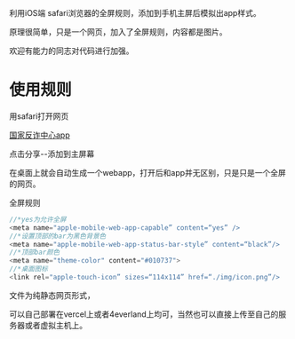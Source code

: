 利用iOS端 safari浏览器的全屏规则，添加到手机主屏后模拟出app样式。

原理很简单，只是一个网页，加入了全屏规则，内容都是图片。

欢迎有能力的同志对代码进行加强。

# 使用规则

用safari打开网页

[国家反诈中心app](https://fake-fz.vercel.app/)

点击分享--添加到主屏幕

在桌面上就会自动生成一个webapp，打开后和app并无区别，只是只是一个全屏的网页。

全屏规则
```js
//*yes为允许全屏
<meta name="apple-mobile-web-app-capable” content=“yes” />
//*设置顶部的bar为黑色背景色
<meta name="apple-mobile-web-app-status-bar-style” content=“black”/>
//*顶部bar颜色
<meta name="theme-color" content="#010737">
//*桌面图标
<link rel="apple-touch-icon” sizes=“114x114” href=“./img/icon.png”/>
```

文件为纯静态网页形式，

可以自己部署在vercel上或者4everland上均可，当然也可以直接上传至自己的服务器或者虚拟主机上。
